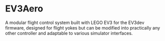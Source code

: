 # EV3Aero
 A modular flight control system built with LEGO EV3 for the EV3dev firmware, designed for flight yokes but can be modified into practically any other controller and adaptable to various simulator interfaces.
